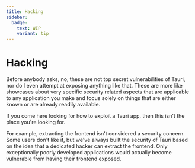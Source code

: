 ```yaml
---
title: Hacking
sidebar:
  badge:
    text: WIP
    variant: tip
---
```


# Hacking

Before anybody asks, no, these are not top secret vulnerabilities of Tauri, nor do I even attempt at exposing anything like that. These are more like showcases about very specific security related aspects that are applicable to any application you make and focus solely on things that are either known or are already readily available.

If you come here looking for how to exploit a Tauri app, then this isn't the place you're looking for.

For example, extracting the frontend isn't considered a security concern. Some users don't like it, but we've always built the security of Tauri based on the idea that a dedicated hacker can extract the frontend. Only exceptionally poorly developed applications would actually become vulnerable from having their frontend exposed.

